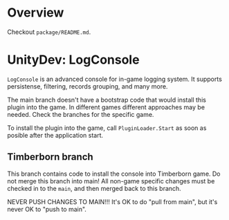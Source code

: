 # Overview

Checkout `package/README.md`.

# UnityDev: LogConsole

`LogConsole` is an advanced console for in-game logging system. It supports persistense, filtering,
records grouping, and many more.

The main branch doesn't have a bootstrap code that would install this plugin into the game. In
different games different approaches may be needed. Check the branches for the specific game.

To install the plugin into the game, call `PluginLoader.Start` as soon as posible after the
application start.

## Timberborn branch

This branch contains code to install the console into Timberborn game. Do not merge this branch
into main! All non-game specific changes must be checked in to the `main`, and then merged back
to this branch.

NEVER PUSH CHANGES TO MAIN!!!
It's OK to do "pull from main", but it's never OK to "push to main".
